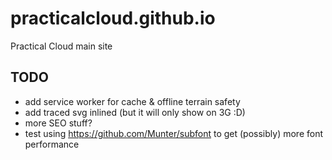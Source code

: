 # practicalcloud.github.io
Practical Cloud main site

## TODO
* add service worker for cache & offline terrain safety
* add traced svg inlined (but it will only show on 3G :D)
* more SEO stuff?
* test using https://github.com/Munter/subfont to get (possibly) more font performance
